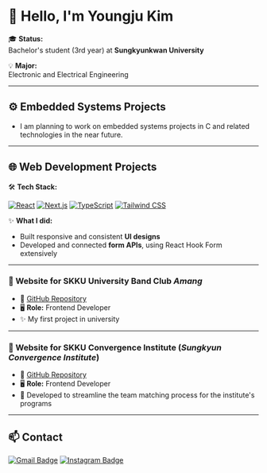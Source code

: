 # 👋 Hello, I'm **Youngju Kim**

🎓 **Status:**  
Bachelor's student (3rd year) at **Sungkyunkwan University**

💡 **Major:**  
Electronic and Electrical Engineering

---

## ⚙️ Embedded Systems Projects

- I am planning to work on embedded systems projects in C and related technologies in the near future.
---

## 🌐 Web Development Projects

🛠️ **Tech Stack:**

[![React](https://img.shields.io/badge/-React-61DAFB?logo=react&logoColor=white&style=flat-square)](https://reactjs.org/)
[![Next.js](https://img.shields.io/badge/-Next.js-000000?logo=next.js&logoColor=white&style=flat-square)](https://nextjs.org/)
[![TypeScript](https://img.shields.io/badge/-TypeScript-3178C6?logo=typescript&logoColor=white&style=flat-square)](https://www.typescriptlang.org/)
[![Tailwind CSS](https://img.shields.io/badge/-Tailwind_CSS-38B2AC?logo=tailwind-css&logoColor=white&style=flat-square)](https://tailwindcss.com/)

✨ **What I did:**
- Built responsive and consistent **UI designs**
- Developed and connected **form APIs**, using React Hook Form extensively

---

### 🎸 Website for SKKU University Band Club *Amang*
- 🔗 [GitHub Repository](https://github.com/skku-amang)
- 🖥️ **Role:** Frontend Developer
- ✨ My first project in university

---

### 🤝 Website for SKKU Convergence Institute (*Sungkyun Convergence Institute*)
- 🔗 [GitHub Repository](https://github.com/urp3-team-matching/web)
- 🖥️ **Role:** Frontend Developer
- 🌟 Developed to streamline the team matching process for the institute's programs

---

## 📫 Contact

[![Gmail Badge](https://img.shields.io/badge/-h1996sea@g.skku.edu-c14438?style=flat-square&logo=Gmail&logoColor=white&link=mailto:h1996sea@g.skku.edu)](mailto:h1996sea@g.skku.edu)
[![Instagram Badge](https://img.shields.io/badge/-@0ju0ju0ju0-E4405F?style=flat-square&logo=Instagram&logoColor=white&link=https://www.instagram.com/0ju0ju0ju0/)](https://www.instagram.com/0ju0ju0ju0/)
